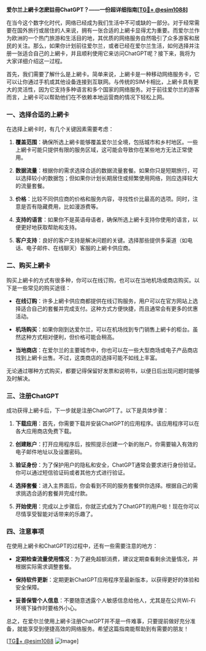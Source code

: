 **爱尔兰上網卡怎麽註冊ChatGPT？——一份超详细指南[[TG💪+ @esim1088](https://t.me/s/esim1088)]**

在当今这个数字化时代，网络已经成为我们生活中不可或缺的一部分。对于经常需要在国外旅行或居住的人来说，拥有一张合适的上網卡显得尤为重要。而爱尔兰作为欧洲的一个热门旅游和生活目的地，其优质的网络服务自然吸引了众多游客和居民的关注。那么，如果你计划前往爱尔兰，或者已经在爱尔兰生活，如何选择并注册一张适合自己的上網卡，并且顺利使用它来访问ChatGPT呢？接下来，我将为大家详细介绍这一过程。

首先，我们需要了解什么是上網卡。简单来说，上網卡是一种移动网络服务卡，它可以让你通过手机或其他设备连接到互联网。与传统的SIM卡相比，上網卡具有更大的灵活性，因为它支持多种语言和多个国家的网络服务。对于前往爱尔兰的游客而言，上網卡可以帮助他们在不依赖本地运营商的情况下轻松上网。

### 一、选择合适的上網卡

在选择上網卡时，有几个关键因素需要考虑：

1. **覆盖范围**：确保所选上網卡能够覆盖爱尔兰全境，包括城市和乡村地区。一些上網卡可能只提供有限的服务区域，这可能会导致你在某些地方无法正常使用。

2. **数据流量**：根据你的需求选择合适的数据流量套餐。如果你只是短期旅行，可以选择较小的数据包；但如果你计划长期居住或频繁使用网络，则应选择较大的流量套餐。

3. **价格**：比较不同供应商的价格和服务内容，寻找性价比最高的选项。同时，注意是否有隐藏费用，比如漫游费等。

4. **支持的语言**：如果你不是英语母语者，确保所选上網卡支持你使用的语言，以便更好地获取帮助和支持。

5. **客户支持**：良好的客户支持是解决问题的关键。选择那些提供多渠道（如电话、电子邮件、在线聊天）客服的上網卡供应商。

### 二、购买上網卡

购买上網卡的方式有很多种，你可以在线订购，也可以在当地机场或商店购买。以下是一些常见的购买途径：

- **在线订购**：许多上網卡供应商都提供在线订购服务，用户可以在官方网站上选择适合自己的套餐并完成支付。这种方式方便快捷，而且通常会有更多的优惠活动。
  
- **机场购买**：如果你刚到达爱尔兰，可以在机场找到专门销售上網卡的柜台。虽然这种方式相对便利，但价格可能会稍高。

- **当地商店**：在爱尔兰的主要城市中，你也可以在一些大型商场或电子产品商店找到上網卡出售。不过，这类商店的选择可能不如线上丰富。

无论通过哪种方式购买，都要记得保留好发票和说明书，以便日后出现问题时能够及时解决。

### 三、注册ChatGPT

成功获得上網卡后，下一步就是注册ChatGPT了。以下是具体步骤：

1. **下载应用**：首先，你需要下载并安装ChatGPT的应用程序。该应用程序可以在各大应用商店免费下载。

2. **创建账户**：打开应用程序后，按照提示创建一个新的账户。你需要输入有效的电子邮件地址以及设置密码。

3. **验证身份**：为了保护用户的隐私和安全，ChatGPT通常会要求进行身份验证。你可以通过短信验证码或者其他方式进行验证。

4. **选择套餐**：进入主界面后，你会看到不同的服务套餐供你选择。根据自己的需求挑选合适的套餐并完成付款。

5. **开始使用**：完成以上步骤后，你就正式成为了ChatGPT的用户啦！现在你可以尽情享受智能对话带来的乐趣了。

### 四、注意事项

在使用上網卡和ChatGPT的过程中，还有一些需要注意的地方：

- **定期检查流量使用情况**：为了避免超额消费，建议定期查看剩余流量情况，并根据实际需求调整套餐。

- **保持软件更新**：定期更新ChatGPT应用程序至最新版本，以获得更好的体验和安全保障。

- **妥善保管个人信息**：不要随意透露个人敏感信息给他人，尤其是在公共Wi-Fi环境下操作时要格外小心。

总之，在爱尔兰使用上網卡注册ChatGPT并不是一件难事，只要提前做好充分准备，就能享受到便捷高效的网络服务。希望这篇指南能帮助到有需要的朋友！

[[TG💪+ @esim1088](https://t.me/s/esim1088) ![Image](https://i.postimg.cc/4NQfJmqS/Snipaste-2025-05-13-00-14-12.png)]